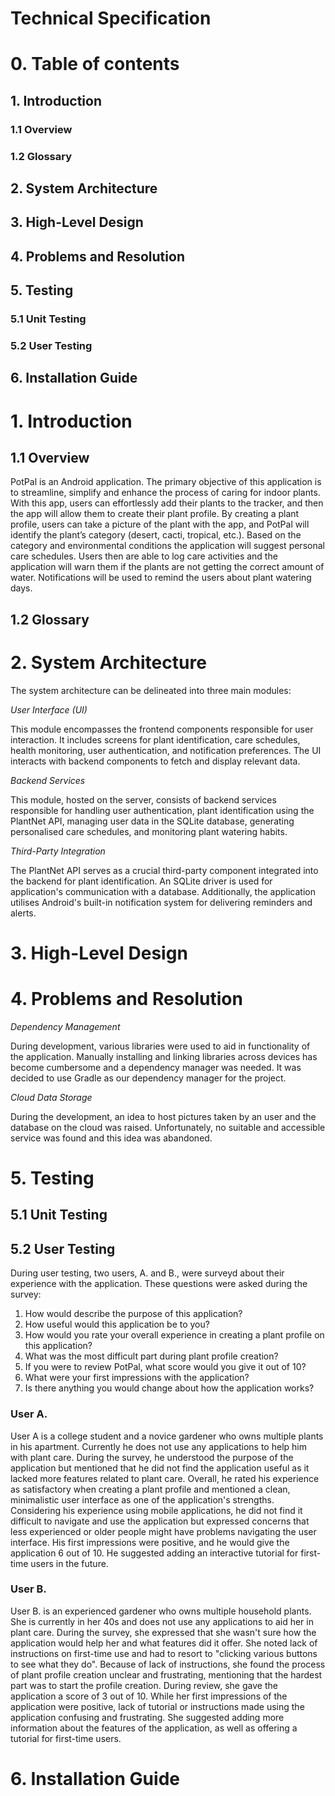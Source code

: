 # Technical Specification

# 0. Table of contents
## 1. Introduction
### 1.1 Overview
### 1.2 Glossary
## 2. System Architecture
## 3. High-Level Design
## 4. Problems and Resolution
## 5. Testing
### 5.1 Unit Testing
### 5.2 User Testing
## 6. Installation Guide

# 1. Introduction
## 1.1 Overview

PotPal is an Android application. The primary objective of this application is to streamline, simplify and enhance the process of caring for indoor plants. With this app, users can effortlessly add their plants to the tracker, and then the app will allow them to create their plant profile.
By creating a plant profile, users can take a picture of the plant with the app, and PotPal will identify the plant’s category (desert, cacti, tropical, etc.). Based on the category and environmental conditions the application will suggest personal care schedules. Users then are able to log care activities and the application will warn them if the plants are not getting the correct amount of water. Notifications will be used to remind the users about plant watering days.

## 1.2 Glossary

# 2. System Architecture

The system architecture can be delineated into three main modules:

*User Interface (UI)*

This module encompasses the frontend components responsible for user interaction. It includes screens for plant identification, care schedules, health monitoring, user authentication, and notification preferences. The UI interacts with backend components to fetch and display relevant data.

*Backend Services*

This module, hosted on the server, consists of backend services responsible for handling user authentication, plant identification using the PlantNet API, managing user data in the SQLite database, generating personalised care schedules, and monitoring plant watering habits.

*Third-Party Integration*

The PlantNet API serves as a crucial third-party component integrated into the backend for plant identification. An SQLite driver is used for application's communication with a database. Additionally, the application utilises Android's built-in notification system for delivering reminders and alerts.


# 3. High-Level Design

# 4. Problems and Resolution

*Dependency Management*

During development, various libraries were used to aid in functionality of the application. Manually installing and linking libraries across devices has become cumbersome and a dependency manager was needed. It was decided to use Gradle as our dependency manager for the project.

*Cloud Data Storage*

During the development, an idea to host pictures taken by an user and the database on the cloud was raised. Unfortunately, no suitable and accessible service was found and this idea was abandoned.

# 5. Testing

## 5.1 Unit Testing

## 5.2 User Testing

During user testing, two users, A. and B., were surveyd about their experience with the application. These questions were asked during the survey:

1. How would describe the purpose of this application?
2. How useful would this application be to you?
3. How would you rate your overall experience in creating a plant profile on this application?
4. What was the most difficult part during plant profile creation?
5. If you were to review PotPal, what score would you give it out of 10?
6. What were your first impressions with the application?
7. Is there anything you would change about how the application works?

### User A.

User A is a college student and a novice gardener who owns multiple plants in his apartment. Currently he does not use any applications to help him with plant care.
During the survey, he understood the purpose of the application but mentioned that he did not find the application useful as it lacked more features related to plant care. Overall, he rated his experience as satisfactory when creating a plant profile and mentioned a clean, minimalistic user interface as one of the application's strengths. Considering his experience using mobile applications, he did not find it difficult to navigate and use the application but expressed concerns that less experienced or older people might have problems navigating the user interface. His first impressions were positive, and he would give the application 6 out of 10. He suggested adding an interactive tutorial for first-time users in the future.

### User B.

User B. is an experienced gardener who owns multiple household plants. She is currently in her 40s and does not use any applications to aid her in plant care.
During the survey, she expressed that she wasn't sure how the application would help her and what features did it offer. She noted lack of instructions on first-time use and had to resort to "clicking various buttons to see what they do". Because of lack of instructions, she found the process of plant profile creation unclear and frustrating, mentioning that the hardest part was to start the profile creation. During review, she gave the application a score of 3 out of 10. While her first impressions of the application were positive, lack of tutorial or instructions made using the application confusing and frustrating. She suggested adding more information about the features of the application, as well as offering a tutorial for first-time users.


# 6. Installation Guide